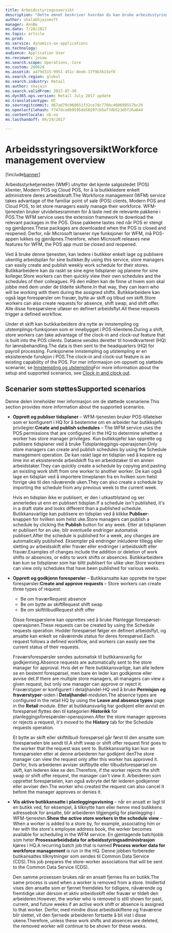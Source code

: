 ```yaml
---
title: Arbeidsstyringsoversikt
description: "Dette emnet beskriver hvordan du kan bruke arbeidsstyringstjenesten (WFM - Workforce Management) til å utnytte de kjente salgsstedsklientene (POS), Modern POS og Cloud POS, slik at forretningshåndterere enkelt kan administrere arbeidsstyrken."
author: shalabhjainmsft
manager: AnnBe
ms.date: 7/20/2017
ms.topic: article
ms.prod: 
ms.service: dynamics-ax-applications
ms.technology: 
audience: Application User
ms.reviewer: josaw
ms.search.scope: Operations, Core
ms.custom: 260624
ms.assetid: a4f9d315-9951-451c-8ee6-37f9b3b15ef0
ms.search.region: global
ms.search.industry: Retail
ms.author: shajain
ms.search.validFrom: 2017-07-30
ms.dyn365.ops.version: Retail July 2017 update
ms.translationtype: HT
ms.sourcegitcommit: d67ad79c068651f32ce7dc776bc460698557bc29
ms.openlocfilehash: f747dce6b9595de50297cb5af7db523d5f26a844
ms.contentlocale: nb-no
ms.lasthandoff: 09/29/2017

---
```


# <a name="workforce-management-overview"></a><span data-ttu-id="20f94-103">Arbeidsstyringsoversikt</span><span class="sxs-lookup"><span data-stu-id="20f94-103">Workforce management overview</span></span>

[!include[banner](includes/banner.md)]
    
<span data-ttu-id="20f94-104">Arbeidsstyrketjenesten (WMF) utnytter det kjente salgsstedet (POS) klienter, Modern POS og Cloud POS, for å la butikkledere enkelt administrere deres arbeidskraft.</span><span class="sxs-lookup"><span data-stu-id="20f94-104">The Workforce management (WFM) service takes advantage of the familiar point of sale (POS) clients, Modern POS and Cloud POS, to let store managers easily manage their workforce.</span></span> <span data-ttu-id="20f94-105">WFM-tjenesten bruker utvidelsesrammen for å laste ned de relevante pakkene i POS.</span><span class="sxs-lookup"><span data-stu-id="20f94-105">The WFM service uses the extension framework to download the relevant packages in the POS.</span></span> <span data-ttu-id="20f94-106">Disse pakkene lastes ned når POS er stengt og gjenåpnes.</span><span class="sxs-lookup"><span data-stu-id="20f94-106">These packages are downloaded when the POS is closed and reopened.</span></span> <span data-ttu-id="20f94-107">Derfor, når Microsoft lanserer nye funksjoner for WFM, må POS-appen lukkes og gjenåpnes.</span><span class="sxs-lookup"><span data-stu-id="20f94-107">Therefore, when Microsoft releases new features for WFM, the POS app must be closed and reopened.</span></span>

<span data-ttu-id="20f94-108">Ved å bruke denne tjenesten, kan ledere i butikker enkelt lage og publisere ukentlig arbeidsplan for sine butikker.</span><span class="sxs-lookup"><span data-stu-id="20f94-108">By using this service, store managers can easily create and publish weekly work schedule for their stores.</span></span> <span data-ttu-id="20f94-109">Butikkarbeidere kan da raskt se sine egne tidsplaner og planene for sine kolleger.</span><span class="sxs-lookup"><span data-stu-id="20f94-109">Store workers can then quickly view their own schedules and the schedules of their colleagues.</span></span> <span data-ttu-id="20f94-110">På den måten kan de finne ut hvem som skal jobbe med dem under de tildelte skiftene.</span><span class="sxs-lookup"><span data-stu-id="20f94-110">In that way, they can learn who will be working with them during the assigned shifts.</span></span> <span data-ttu-id="20f94-111">Butikkarbeidere kan også lage forespørsler om fravær, bytte av skift og tilbud om skift.</span><span class="sxs-lookup"><span data-stu-id="20f94-111">Store workers can also create requests for absence, shift swap, and shift offer.</span></span> <span data-ttu-id="20f94-112">Alle disse forespørslene utløser en definert arbeidsflyt.</span><span class="sxs-lookup"><span data-stu-id="20f94-112">All these requests trigger a defined workflow.</span></span>

<span data-ttu-id="20f94-113">Under et skift kan butikkarbeidere dra nytte av innstempling og utstemplings-funksjonen som er innebygget i POS-klientene.</span><span class="sxs-lookup"><span data-stu-id="20f94-113">During a shift, store workers can take advantage of the clock-in and clock-out feature that is built into the POS clients.</span></span> <span data-ttu-id="20f94-114">Dataene sendes deretter til hovedkvarteret (HQ) for lønnsbehandling.</span><span class="sxs-lookup"><span data-stu-id="20f94-114">The data is then sent to the headquarters (HQ) for payroll processing.</span></span> <span data-ttu-id="20f94-115">Funksjonene innstempling og utstempling er en eksisterende funskjon i POS.</span><span class="sxs-lookup"><span data-stu-id="20f94-115">The clock-in and clock-out feature is an existing capability of the POS.</span></span> <span data-ttu-id="20f94-116">For mer informasjon om oppsett og støttede scenarier, se [Innstempling og utstempling](retail-time-attendance.md)</span><span class="sxs-lookup"><span data-stu-id="20f94-116">For more information about the setup and supported scenarios, see [Clock in and clock out](retail-time-attendance.md).</span></span>

## <a name="supported-scenarios"></a><span data-ttu-id="20f94-117">Scenarier som støttes</span><span class="sxs-lookup"><span data-stu-id="20f94-117">Supported scenarios</span></span>
<span data-ttu-id="20f94-118">Denne delen inneholder mer informasjon om de støttede scenariene.</span><span class="sxs-lookup"><span data-stu-id="20f94-118">This section provides more information about the supported scenarios.</span></span>

- <span data-ttu-id="20f94-119">**Opprett og publiser tidsplaner** – WFM-tjenesten bruker POS-tillatelser som er konfigurert i HQ for å bestemme om en arbeider har butikksjefs privilegier.</span><span class="sxs-lookup"><span data-stu-id="20f94-119">**Create and publish schedules** – The WFM service uses the POS permissions that are configured in the HQ to determine whether a worker has store manager privileges.</span></span> <span data-ttu-id="20f94-120">Kun butikksjefer kan opprette og publisere tidsplaner ved å bruke Tidsplanleggings-operasjonen.</span><span class="sxs-lookup"><span data-stu-id="20f94-120">Only store managers can create and publish schedules by using the Schedule management operation.</span></span> <span data-ttu-id="20f94-121">De kan raskt lage en tidsplan ved å kopiere og lime inn et eksisterende arbeidskift fra en arbeidstaker til en annen arbeidstaker.</span><span class="sxs-lookup"><span data-stu-id="20f94-121">They can quickly create a schedule by copying and pasting an existing work shift from one worker to another worker.</span></span> <span data-ttu-id="20f94-122">De kan også lage en tidsplan ved å importere timeplanen fra en hvilken som helst forrige uke til den nåværende uken.</span><span class="sxs-lookup"><span data-stu-id="20f94-122">They can also create a schedule by importing the schedule from any previous week to the current week.</span></span>

    <span data-ttu-id="20f94-123">Hvis en tidsplan ikke er publisert, er den i utkasttilstand og ser annerledes ut enn en publisert tidsplan.</span><span class="sxs-lookup"><span data-stu-id="20f94-123">If a schedule isn't published, it's in a draft state and looks different than a published schedule.</span></span> <span data-ttu-id="20f94-124">Butikkansvarlige kan publisere en tidsplan ved å klikke **Publiser**-knappen for hvilken som helst uke.</span><span class="sxs-lookup"><span data-stu-id="20f94-124">Store managers can publish a schedule by clicking the **Publish** button for any week.</span></span> <span data-ttu-id="20f94-125">Etter at tidsplanen er publisert for en uke, blir eventuelle endringer automatisk publisert.</span><span class="sxs-lookup"><span data-stu-id="20f94-125">After the schedule is published for a week, any changes are automatically published.</span></span> <span data-ttu-id="20f94-126">Eksempler på endringer inkluderer tillegg eller sletting av arbeidsskift eller fravær eller endringer i arbeidsskift eller fravær.</span><span class="sxs-lookup"><span data-stu-id="20f94-126">Examples of changes include the addition or deletion of work shifts or absences, or edits to work shifts or absences.</span></span> <span data-ttu-id="20f94-127">Butikkarbeidere kan kun se tidsplaner som har blitt publisert for ulike uker.</span><span class="sxs-lookup"><span data-stu-id="20f94-127">Store workers can view only schedules that have been published for various weeks.</span></span>
    
- <span data-ttu-id="20f94-128">**Opprett og godkjenn forespørsler** – Butikkansatte kan opprette tre typer forespørsler:</span><span class="sxs-lookup"><span data-stu-id="20f94-128">**Create and approve requests** – Store workers can create three types of request:</span></span>

    - <span data-ttu-id="20f94-129">Be om fravær</span><span class="sxs-lookup"><span data-stu-id="20f94-129">Request absence</span></span>
    - <span data-ttu-id="20f94-130">Be om bytte av skift</span><span class="sxs-lookup"><span data-stu-id="20f94-130">Request shift swap</span></span>
    - <span data-ttu-id="20f94-131">Be om skifttilbud</span><span class="sxs-lookup"><span data-stu-id="20f94-131">Request shift offer</span></span>

    <span data-ttu-id="20f94-132">Disse forespørslene kan opprettes ved å bruke Planlegge forespørsel-operasjonen.</span><span class="sxs-lookup"><span data-stu-id="20f94-132">These requests can be created by using the Schedule requests operation.</span></span> <span data-ttu-id="20f94-133">Hvdder forespørsel følger en definert arbeidsflyt, og ansatte kan enkelt se nåværende status for deres forespørsel.</span><span class="sxs-lookup"><span data-stu-id="20f94-133">Each request follows a defined workflow, and workers can easily see the current status of their requests.</span></span>
    
    <span data-ttu-id="20f94-134">Fraværsforespørsler sendes automatisk til butikkansvarlig for godkjenning.</span><span class="sxs-lookup"><span data-stu-id="20f94-134">Absence requests are automatically sent to the store manager for approval.</span></span> <span data-ttu-id="20f94-135">Hvis det er flere butikkansvarlige, kan alle ledere se en bestemt forespørsel, men bare én leder kan godkjenne eller avvise det.</span><span class="sxs-lookup"><span data-stu-id="20f94-135">If there are multiple store managers, all managers can view a given request, but only one manager can approve or reject it.</span></span> <span data-ttu-id="20f94-136">Fraværstyper er konfigurert i detaljhandel-HQ ved å bruke **Permisjon og fraværstyper**-siden i **Detaljhandel**-modulen.</span><span class="sxs-lookup"><span data-stu-id="20f94-136">The absence types are configured in the retail HQ by using the **Leave and absence types** page in the **Retail** module.</span></span> <span data-ttu-id="20f94-137">Etter at butikkansvarlig har godkjent eller avvist en forespørsel flyttes den til kategorien **Historikk** for planleggingsforespørsler-operasjonen.</span><span class="sxs-lookup"><span data-stu-id="20f94-137">After the store manager approves or rejects a request, it's moved to the **History** tab for the Schedule requests operation.</span></span>
    
    <span data-ttu-id="20f94-138">Et bytte av skift eller skifttilbud-forespørsel går først til den ansatte som forespørselen ble sendt til.</span><span class="sxs-lookup"><span data-stu-id="20f94-138">A shift swap or shift offer request first goes to the worker that the request was sent to.</span></span> <span data-ttu-id="20f94-139">Butikkansvarlig kan kun se forespørselen etter at denne arbeideren har godkjent den</span><span class="sxs-lookup"><span data-stu-id="20f94-139">The store manager can view the request only after this worker has approved it.</span></span> <span data-ttu-id="20f94-140">Derfor, hvis arbeideren avviser skiftbytte eller tilbudsforespørsel om skift, kan lederen ikke se den.</span><span class="sxs-lookup"><span data-stu-id="20f94-140">Therefore, if the worker rejects the shift swap or shift offer request, the manager can't view it.</span></span> <span data-ttu-id="20f94-141">Arbeideren som opprettet forespørselen, kan også avbryte det før lederen godkjenner eller avviser den.</span><span class="sxs-lookup"><span data-stu-id="20f94-141">The worker who created the request can also cancel it before the manager approves or denies it.</span></span>

- <span data-ttu-id="20f94-142">**Vis aktive butikkansatte i planleggingsvisning** – når en ansatt er lagt til en butikk ved, for eksempel, å tilknytte ham eller henne med butikkens adressebok for ansatte, blir arbeideren tilgjengelig for planlegging i WFM-tjenesten.</span><span class="sxs-lookup"><span data-stu-id="20f94-142">**Show the active store workers in the schedule view** – When a worker is added to a store by, for example, associating him or her with the store's employee address book, the worker becomes available for scheduling in the WFM service.</span></span> <span data-ttu-id="20f94-143">En gjentagende batchjobb som heter **Prosessarbeidsdata for arbeidsstyringsadministrasjon** kjøres i HQ.</span><span class="sxs-lookup"><span data-stu-id="20f94-143">A recurring batch job that is named **Process worker data for workforce management** is run in the HQ.</span></span> <span data-ttu-id="20f94-144">Denne jobben forbereder butikansattes tilknytninger som sendes til Common Data Service (CDS).</span><span class="sxs-lookup"><span data-stu-id="20f94-144">This job prepares the store-worker associations that will be sent to the Common Data Service (CDS).</span></span>

    <span data-ttu-id="20f94-145">Den samme prosessen brukes når en ansatt fjernes fra en butikk.</span><span class="sxs-lookup"><span data-stu-id="20f94-145">The same process is used when a worker is removed from a store.</span></span> <span data-ttu-id="20f94-146">Imidlertid vises den ansatte som er fjernet fremdeles for tidligere, nåværende og fremtidige uker dersom et aktiv arbeidsskift eller fravær er tildelt den arbeideren.</span><span class="sxs-lookup"><span data-stu-id="20f94-146">However, the worker who is removed is still shown for past, current, and future weeks if an active work shift or absence is assigned to that worker.</span></span> <span data-ttu-id="20f94-147">Derfor, med mindre disse arbeidsskiftene og fraværene blir slettet, vil den fjernede arbeideren fortsette å bli vist i disse ukene.</span><span class="sxs-lookup"><span data-stu-id="20f94-147">Therefore, unless these work shifts and absences are deleted, the removed worker will continue to be shown for these weeks.</span></span>

